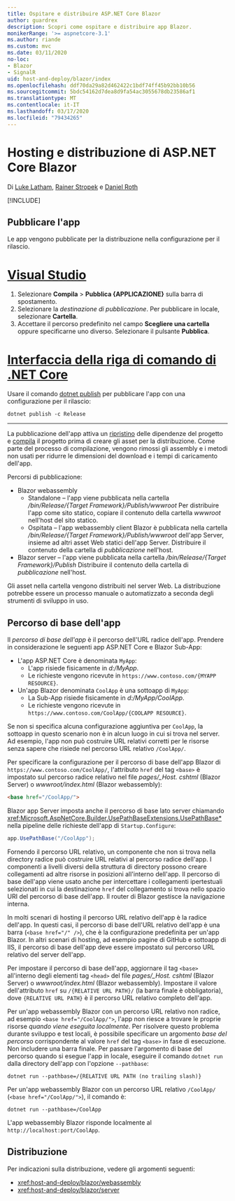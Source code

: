 ```yaml
---
title: Ospitare e distribuire ASP.NET Core Blazor
author: guardrex
description: Scopri come ospitare e distribuire app Blazor.
monikerRange: '>= aspnetcore-3.1'
ms.author: riande
ms.custom: mvc
ms.date: 03/11/2020
no-loc:
- Blazor
- SignalR
uid: host-and-deploy/blazor/index
ms.openlocfilehash: ddf70da29a82d462422c1bdf74ff45b92bb10b56
ms.sourcegitcommit: 5bdc54162d7dea8d9fa54ac3055678db23586af1
ms.translationtype: MT
ms.contentlocale: it-IT
ms.lasthandoff: 03/17/2020
ms.locfileid: "79434265"
---
```

# <a name="host-and-deploy-aspnet-core-blazor"></a>Hosting e distribuzione di ASP.NET Core Blazor

Di [Luke Latham](https://github.com/guardrex), [Rainer Stropek](https://www.timecockpit.com) e [Daniel Roth](https://github.com/danroth27)

[!INCLUDE[](~/includes/blazorwasm-preview-notice.md)]

## <a name="publish-the-app"></a>Pubblicare l'app

Le app vengono pubblicate per la distribuzione nella configurazione per il rilascio.

# <a name="visual-studio"></a>[Visual Studio](#tab/visual-studio)

1. Selezionare **Compila** > **Pubblica {APPLICAZIONE}** sulla barra di spostamento.
1. Selezionare la *destinazione di pubblicazione*. Per pubblicare in locale, selezionare **Cartella**.
1. Accettare il percorso predefinito nel campo **Scegliere una cartella** oppure specificarne uno diverso. Selezionare il pulsante **Pubblica**.

# <a name="net-core-cli"></a>[Interfaccia della riga di comando di .NET Core](#tab/netcore-cli)

Usare il comando [dotnet publish](/dotnet/core/tools/dotnet-publish) per pubblicare l'app con una configurazione per il rilascio:

```dotnetcli
dotnet publish -c Release
```

---

La pubblicazione dell'app attiva un [ripristino](/dotnet/core/tools/dotnet-restore) delle dipendenze del progetto e [compila](/dotnet/core/tools/dotnet-build) il progetto prima di creare gli asset per la distribuzione. Come parte del processo di compilazione, vengono rimossi gli assembly e i metodi non usati per ridurre le dimensioni del download e i tempi di caricamento dell'app.

Percorsi di pubblicazione:

* Blazor webassembly
  * Standalone &ndash; l'app viene pubblicata nella cartella */bin/Release/{Target Framework}/Publish/wwwroot* Per distribuire l'app come sito statico, copiare il contenuto della cartella *wwwroot* nell'host del sito statico.
  * Ospitata &ndash; l'app webassembly client Blazor è pubblicata nella cartella */bin/Release/{Target Framework}/Publish/wwwroot* dell'app Server, insieme ad altri asset Web statici dell'app Server. Distribuire il contenuto della cartella di *pubblicazione* nell'host.
* Blazor server &ndash; l'app viene pubblicata nella cartella */bin/Release/{Target Framework}/Publish* Distribuire il contenuto della cartella di *pubblicazione* nell'host.

Gli asset nella cartella vengono distribuiti nel server Web. La distribuzione potrebbe essere un processo manuale o automatizzato a seconda degli strumenti di sviluppo in uso.

## <a name="app-base-path"></a>Percorso di base dell'app

Il *percorso di base dell'app* è il percorso dell'URL radice dell'app. Prendere in considerazione le seguenti app ASP.NET Core e Blazor Sub-App:

* L'app ASP.NET Core è denominata `MyApp`:
  * L'app risiede fisicamente in *d:/MyApp*.
  * Le richieste vengono ricevute in `https://www.contoso.com/{MYAPP RESOURCE}`.
* Un'app Blazor denominata `CoolApp` è una sottoapp di `MyApp`:
  * La Sub-App risiede fisicamente in *d:/MyApp/CoolApp*.
  * Le richieste vengono ricevute in `https://www.contoso.com/CoolApp/{COOLAPP RESOURCE}`.

Se non si specifica alcuna configurazione aggiuntiva per `CoolApp`, la sottoapp in questo scenario non è in alcun luogo in cui si trova nel server. Ad esempio, l'app non può costruire URL relativi corretti per le risorse senza sapere che risiede nel percorso URL relativo `/CoolApp/`.

Per specificare la configurazione per il percorso di base dell'app Blazor di `https://www.contoso.com/CoolApp/`, l'attributo `href` del tag `<base>` è impostato sul percorso radice relativo nel file *pages/_Host. cshtml* (Blazor Server) o *wwwroot/index.html* (Blazor webassembly):

```html
<base href="/CoolApp/">
```

Blazor app Server imposta anche il percorso di base lato server chiamando <xref:Microsoft.AspNetCore.Builder.UsePathBaseExtensions.UsePathBase*> nella pipeline delle richieste dell'app di `Startup.Configure`:

```csharp
app.UsePathBase("/CoolApp");
```

Fornendo il percorso URL relativo, un componente che non si trova nella directory radice può costruire URL relativi al percorso radice dell'app. I componenti a livelli diversi della struttura di directory possono creare collegamenti ad altre risorse in posizioni all'interno dell'app. Il percorso di base dell'app viene usato anche per intercettare i collegamenti ipertestuali selezionati in cui la destinazione `href` del collegamento si trova nello spazio URI del percorso di base dell'app. Il router di Blazor gestisce la navigazione interna.

In molti scenari di hosting il percorso URL relativo dell'app è la radice dell'app. In questi casi, il percorso di base dell'URL relativo dell'app è una barra (`<base href="/" />`), che è la configurazione predefinita per un'app Blazor. In altri scenari di hosting, ad esempio pagine di GitHub e sottoapp di IIS, il percorso di base dell'app deve essere impostato sul percorso URL relativo del server dell'app.

Per impostare il percorso di base dell'app, aggiornare il tag `<base>` all'interno degli elementi tag `<head>` del file *pages/_Host. cshtml* (Blazor Server) o *wwwroot/index.html* (Blazor webassembly). Impostare il valore dell'attributo `href` su `/{RELATIVE URL PATH}/` (la barra finale è obbligatoria), dove `{RELATIVE URL PATH}` è il percorso URL relativo completo dell'app.

Per un'app webassembly Blazor con un percorso URL relativo non radice, ad esempio `<base href="/CoolApp/">`, l'app non riesce a trovare le proprie risorse *quando viene eseguita localmente*. Per risolvere questo problema durante sviluppo e test locali, è possibile specificare un argomento *base del percorso* corrispondente al valore `href` del tag `<base>` in fase di esecuzione. Non includere una barra finale. Per passare l'argomento di base del percorso quando si esegue l'app in locale, eseguire il comando `dotnet run` dalla directory dell'app con l'opzione `--pathbase`:

```dotnetcli
dotnet run --pathbase=/{RELATIVE URL PATH (no trailing slash)}
```

Per un'app webassembly Blazor con un percorso URL relativo `/CoolApp/` (`<base href="/CoolApp/">`), il comando è:

```dotnetcli
dotnet run --pathbase=/CoolApp
```

L'app webassembly Blazor risponde localmente al `http://localhost:port/CoolApp`.

## <a name="deployment"></a>Distribuzione

Per indicazioni sulla distribuzione, vedere gli argomenti seguenti:

* <xref:host-and-deploy/blazor/webassembly>
* <xref:host-and-deploy/blazor/server>
